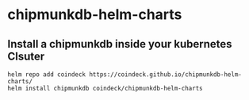 # chipmunkdb-helm-charts

## Install a chipmunkdb inside your kubernetes Clsuter

```
helm repo add coindeck https://coindeck.github.io/chipmunkdb-helm-charts/
helm install chipmunkdb coindeck/chipmunkdb-helm-charts
```
